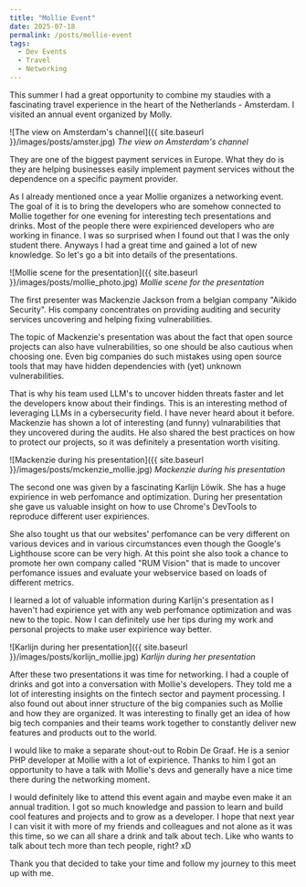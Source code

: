 ```yaml
---
title: "Mollie Event"
date: 2025-07-18
permalink: /posts/mollie-event
tags:
  - Dev Events
  - Travel
  - Networking
---
```


This summer I had a great opportunity to combine my staudies with a fascinating travel experience in the heart of the Netherlands - Amsterdam. I visited an annual event organized by Molly.

![The view on Amsterdam's channel]({{ site.baseurl }}/images/posts/amster.jpg)
*The view on Amsterdam's channel*

They are one of the biggest payment services in Europe. What they do is they are helping businesses easily implement payment services without the dependence on a specific payment provider.

As I already mentioned once a year Mollie organizes a networking event. The goal of it is to bring the developers who are somehow connected to Mollie together for one evening for interesting tech presentations and drinks. Most of the people there were expirienced developers who are working in finance. I was so surprised when I found out that I was the only student there. Anyways I had a great time and gained a lot of new knowledge. So let's go a bit into details of the presentations. 

![Mollie scene for the presentation]({{ site.baseurl }}/images/posts/mollie_photo.jpg)
*Mollie scene for the presentation*

The first presenter was Mackenzie Jackson from a belgian company "Aikido Security". His company concentrates on providing auditing and security services uncovering and helping fixing vulnerabilities.

The topic of Mackenzie's presentation was about the fact that open source projects can also have vulnerabilities, so one should be also cautious when choosing one. Even big companies do such mistakes using open source tools that may have hidden dependencies with (yet) unknown vulnerabilities. 

That is why his team used LLM's to uncover hidden threats faster and let the developers know about their findings. This is an interesting method of leveraging LLMs in a cybersecurity field. I have never heard about it before. Mackenzie has shown a lot of interesting (and funny) vulnarabilities that they uncovered during the audits. He also shared the best practices on how to protect our projects, so it was definitely a presentation worth visiting. 

![Mackenzie during his presentation]({{ site.baseurl }}/images/posts/mckenzie_mollie.jpg)
*Mackenzie during his presentation*

The second one was given by a fascinating Karlijn Löwik. She has a huge expirience in web perfomance and optimization. During her presentation she gave us valuable insight on how to use Chrome's DevTools to reproduce different user expiriences. 

She also tought us that our websites' perfomance can be very different on various devices and in various circumstances even though the Google's Lighthouse score can be very high. At this point she also took a chance to promote her own company called "RUM Vision" that is made to uncover perfomance issues and evaluate your webservice based on loads of different metrics. 

I learned a lot of valuable information during Karlijn's presentation as I haven't had expirience yet with any web perfomance optimization and was new to the topic. Now I can definitely use her tips during my work and personal projects to make user expirience way better. 

![Karlijn during her presentation]({{ site.baseurl }}/images/posts/korlijn_mollie.jpg)
*Karlijn during her presentation*

After these two presentations it was time for networking. I had a couple of drinks and got into a conversation with Mollie's developers. They told me a lot of interesting insights on the fintech sector and payment processing. I also found out about inner structure of the big companies such as Mollie and how they are organized. It was interesting to finally get an idea of how big tech companies and their teams work together to constantly deliver new features and products out to the world. 

I would like to make a separate shout-out to Robin De Graaf. He is a senior PHP developer at Mollie with a lot of expirience. Thanks to him I got an opportunity to have a talk with Mollie's devs and generally have a nice time there during the networking moment. 

I would definitely like to attend this event again and maybe even make it an annual tradition. I got so much knowledge and passion to learn and build cool features and projects and to grow as a developer. I hope that next year I can visit it with more of my friends and colleagues and not alone as it was this time, so we can all share a drink and talk about tech. Like who wants to talk about tech more than tech people, right? xD

Thank you that decided to take your time and follow my journey to this meet up with me. 